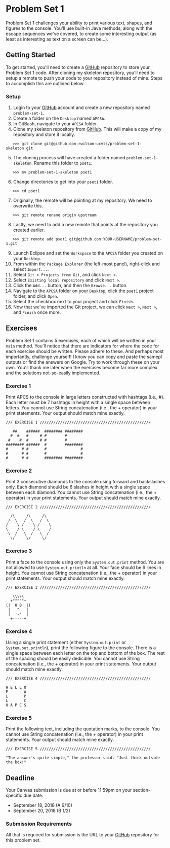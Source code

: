 # Problem Set 1

Problem Set 1 challenges your ability to print various text, shapes, and figures to the console. You'll use built-in Java methods, along with the escape sequences we've covered, to create some interesting output (as least as interesting as text on a screen can be...).

## Getting Started

To get started, you'll need to create a [GitHub](https://github.com/) repository to store your Problem Set 1 code. After cloning my skeleton repository, you'll need to setup a remote to push your code to your repository instead of mine. Steps to accomplish this are outlined below.

### Setup

01. Login to your [GitHub](https://github.com/) account and create a new repository named ```problem-set-1```.
02. Create a folder on the ```Desktop``` named ```APCSA```.
03. In GitBash, navigate to your ```APCSA``` folder.
04. Clone my skeleton repository from [GitHub](https://github.com/). This will make a copy of my repository and store it locally.
```
   >>> git clone git@github.com:rwilson-ucvts/problem-set-1-skeleton.git
```
05. The cloning process will have created a folder named ```problem-set-1-skeleton```. Rename this folder to ```pset1```.
```
   >>> mv problem-set-1-skeleton pset1
```
06. Change directories to get into your ```pset1``` folder.
```
   >>> cd pset1
```
07. Originally, the remote will be pointing at my repository. We need to overwrite this.
```
   >>> git remote rename origin upstream
```
08. Lastly, we need to add a new remote that points at the repository you created earlier.
```
   >>> git remote add pset1 git@github.com:YOUR-USERNAME/problem-set-1.git
```
09. Launch Eclipse and set the ```Workspace``` to the ```APCSA``` folder you created on your ```Desktop```.
10. From within the ```Package Explorer``` (the left-most panel), right-click and select ```Import...```.
11. Select ```Git > Projects from Git```, and click ```Next >```.
12. Select ```Existing local repository``` and click ```Next >```.
13. Click the ```Add...``` button, and then the ```Browse...``` button.
14. Navigate to the ```APCSA``` folder on your ```Desktop```, click the ```pset1``` project folder, and click ```Open```.
15. Select the checkbox next to your project and click ```Finish```.
16. Now that we've imported the Git project, we can click ```Next >```, ```Next >```, and ```Finish``` once more.

## Exercises

Problem Set 1 contains 5 exercises, each of which will be written in your ```main``` method. You'll notice that there are indicators for where the code for each exercise should be written. Please adhere to these. And perhaps most importantly, challenge yourself! I know you can copy and paste the samepl outputs or find the answers on Google. Try to work through these on your own. You'll thank me later when the exercises become far more complex and the solutions not-so-easily implemented.

### Exercise 1

Print APCS to the console in large letters constructed with hashtags (i.e., #). Each letter must be 7 hashtags in height with a single space between letters. You cannot use String concatenation (i.e., the + operator) in your print statements. Your output should match mine exactly.
```
/// EXERCISE 1 /////////////////////////////////////////////////

   ##    ######  ######## ########
  #  #   #     # #        #
 #    #  #     # #        #
######## ######  #        ########
#      # #       #               #
#      # #       #               #
#      # #       ######## ########
```

### Exercise 2

Print 3 consecutive diamonds to the console using forward and backslashes only. Each diamond should be 6 slashes in height with a single space between each diamond. You cannot use String concatenation (i.e., the + operator) in your print statements. Your output should match mine exactly.
```
/// EXERCISE 2 /////////////////////////////////////////////////

  /\     /\     /\
 /  \   /  \   /  \
/    \ /    \ /    \
\    / \    / \    /
 \  /   \  /   \  /
  \/     \/     \/
```

### Exercise 3

Print a face to the console using only the ```System.out.print``` method. You are not allowed to use ```System.out.println``` at all. Your face should be 6 lines in height. You cannot use String concatenation (i.e., the + operator) in your print statements. Your output should match mine exactly.
```
/// EXERCISE 3 /////////////////////////////////////////////////

   \\\\\
  +"""""+
(|  0 0  |)
 |   ^   |
 |  '-'  |
  +-----+
```

### Exercise 4

Using a single print statement (either ```System.out.print``` or ```System.out.println```), print the following figure to the console. There is a single space between each letter on the top and bottom of the box. The rest of the spacing should be easily dedicible. You cannot use String concatenation (i.e., the + operator) in your print statements. Your output should match mine exactly. 
```
/// EXERCISE 4 /////////////////////////////////////////////////

H E L L O
E       A
L       P
L       C
O A P C S
```

### Exercise 5

Print the following text, including the quotation marks, to the console. You cannot use String concatenation (i.e., the + operator) in your print statements. Your output should match mine exactly.
```
/// EXERCISE 5 /////////////////////////////////////////////////

"The answer's quite simple," the professor said. "Just think outside the box!"
```

## Deadline

Your Canvas submission is due at or before 11:59pm on your section-specific due date.
* September 18, 2018 (A 9/10)
* September 20, 2018 (B 1/2)

### Submission Requirements

All that is required for submission is the URL to your [GitHub](https://github.com/) repository for this problem set.
